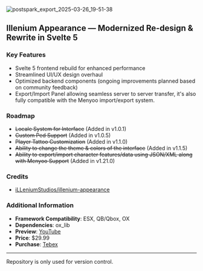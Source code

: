 ![postspark_export_2025-03-26_19-51-38](https://github.com/user-attachments/assets/b454ebed-1734-4232-8a5c-51de834eb1a0)

## Illenium Appearance — Modernized Re-design & Rewrite in Svelte 5

### Key Features  
- Svelte 5 frontend rebuild for enhanced performance  
- Streamlined UI/UX design overhaul  
- Optimized backend components (ongoing improvements planned based on community feedback)
- Export/Import Panel allowing seamless server to server transfer, it's also fully compatible with the Menyoo import/export system.

### Roadmap  
- ~~Locale System for Interface~~ (Added in v1.0.1)
- ~~Custom Ped Support~~ (Added in v1.0.5)
- ~~Player Tattoo Customization~~ (Added in v1.1.0)
- ~~Ability to change the theme & colors of the interface~~ (Added in v1.1.5)
- ~~Ability to export/import character features/data using JSON/XML along with Menyoo Support~~ (Added in v1.21.0)

### Credits  
- [iLLeniumStudios/illenium-appearance](https://github.com/iLLeniumStudios/illenium-appearance)  

### Additional Information
- **Framework Compatibility**: ESX, QB/Qbox, OX  
- **Dependencies**: ox_lib  
- **Preview**: [YouTube](https://youtu.be/iEPJO1Taqjw)  
- **Price**: $29.99  
- **Purchase**: [Tebex](https://vipex.tebex.io/package/6706896)  

---

Repository is only used for version control.
